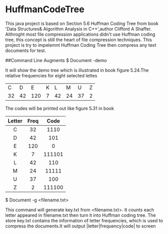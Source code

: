 # HuffmanCodeTree
This java project is based on Section 5.6 Huffman Coding Tree from book 'Data Structures& Algorithm Analysis in C++',author Clifford A Shaffer. Althroght most file compression applications didn't use Huffman coding tree, this concept is still the heart of file compression techniques. This project is try to impelemnt Huffman Coding Tree then compress any text documents for test.

##Command Line Augments
$ Document -demo
   
It will show the demo tree which is illustrated in book figure 5.24.The relative frequencies for eight selected lettes

| | | | | | | | | 
|---|---|---|---|---|---|---|---|
|C|D|E|K|L|M|U|Z|
|32|42|120|7|42|24|37|2|

The codes will be printed out like figure 5.31 in book

|Letter|Freq|Code|
|:---:|:---:|:---:|
|C|32|1110|
|D|42|101|
|E|120|0|
|K|7|111101|
|L|42|110|
|M|24|11111|
|U|37|100|
|Z|2|111100|

$ Document -g <filename.txt>

This command will generate key.txt from <filename.txt>. It counts each letter appeared in filename.txt then turn it into Huffman coding tree. The store key.txt contains the information of letter frequencies, which is used to compress the documents.It will output |letter|frequency|code| to screen

   
